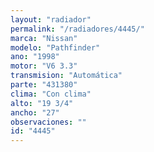 ```yaml
---
layout: "radiador"
permalink: "/radiadores/4445/"
marca: "Nissan"
modelo: "Pathfinder"
ano: "1998"
motor: "V6 3.3"
transmision: "Automática"
parte: "431380"
clima: "Con clima"
alto: "19 3/4"
ancho: "27"
observaciones: ""
id: "4445"
---
```


